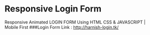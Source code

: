 # Responsive Login Form
Responsive Animated LOGIN FORM Using HTML CSS & JAVASCRIPT | Mobile First
###Login Form Link : http://harnish-login.tk/
